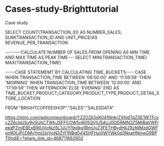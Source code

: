 # Cases-study-Brighttutorial
Case study 



SELECT COUNT(TRANSACTION_ID)  AS NUMBER_SALES,
SUM(TRANSACTION_ID AND UNIT_PRICE)AS REVENUE_PER_TRANSACTION

--------CALCULATE NUMBER OF SALES FROM OPENING AS MIN TIME AND MAX TIME AS  PEAK TIME---
SELECT MIN(TRANSACTION_TIME)
       MAX(TRANSACTION_TIME)

-----CASE STATEMEMT BY CALCULATING TIME_BUCKETS----
CASE
WHEN TRANSACTION_TIME BETWEEN '06:00:00' AND '11:59:59' THEN 'MORNING'
WHEN TRANSACTION_TIME BETWEEN '12:00:00' AND '17:59:59' THEN 'AFTERNOON'
ELSE 'EVENING'
END AS TIME_BUCKET,PRODUCT_CATEGORY,PRODUCT_TYPE,PRODUCT_DETAIL,STORE_LOCATION







FROM
"BRIGHTCOFFEESHOP"."SALES"."SALESDATA"
















https://miro.com/welcomeonboard/Y2ZOZk5sK041NnkrZVhjdTdZSE1WTFcxc2Z6cldJSy9ySUhCTWhJSFFCOW5nR05QVlU5dUJ0ODRMN3Z5MjBaVWFrekdPZmlERExBWUVoNzI5L1JUY1lpdkg1RmUvZ3FETHBydHk2RzNIMzdGWFpnWXJPcDMyYmt2ejVpN3ZtY1NBd044SHFHaVlWYWk0d3NxeHNmeG9BPT0hdjE=?share_link_id=468711662902
